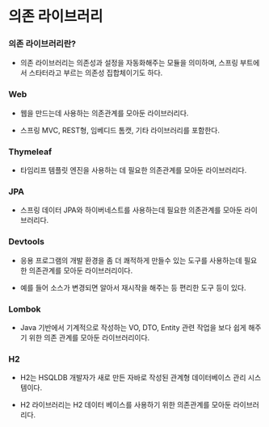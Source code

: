 의존 라이브러리
===
### 의존 라이브러리란?
  * 의존 라이브러리는 의존성과 설정을 자동화해주는 모듈을 의미하며, 스프링 부트에서 스타터라고 부르는 의존성 집합체이기도 하다.
  
### Web
  * 웹을 만드는데 사용하는 의존관계를 모아둔 라이브러리다.
  
  * 스프링 MVC, REST형, 임베디드 톰캣, 기타 라이브러리를 포함한다.

### Thymeleaf
  * 타임리프 템플릿 엔진을 사용하는 데 필요한 의존관계를 모아둔 라이브러리다.

### JPA
  * 스프링 데이터 JPA와 하이버네스트를 사용하는데 필요한 의존관계를 모아둔 라이브러리다.

### Devtools
  * 응용 프로그램의 개발 환경을 좀 더 쾌적하게 만들수 있는 도구를 사용하는데 필요한 의존관계를 모아둔 라이브러리이다. 

  * 예를 들어 소스가 변경되면 알아서 재시작을 해주는 등 편리한 도구 등이 있다.

### Lombok
  * Java 기반에서 기계적으로 작성하는 VO, DTO, Entity 관련 작업을 보다 쉽게 해주기 위한 의존 관계를 모아둔 라이브러리이다.
  
### H2
  * H2는 HSQLDB 개발자가 새로 만든 자바로 작성된 관계형 데이터베이스 관리 시스템이다. 
  
  * H2 라이브러리는 H2 데이터 베이스를 사용하기 위한 의존관계를 모아둔 라이브러리다.